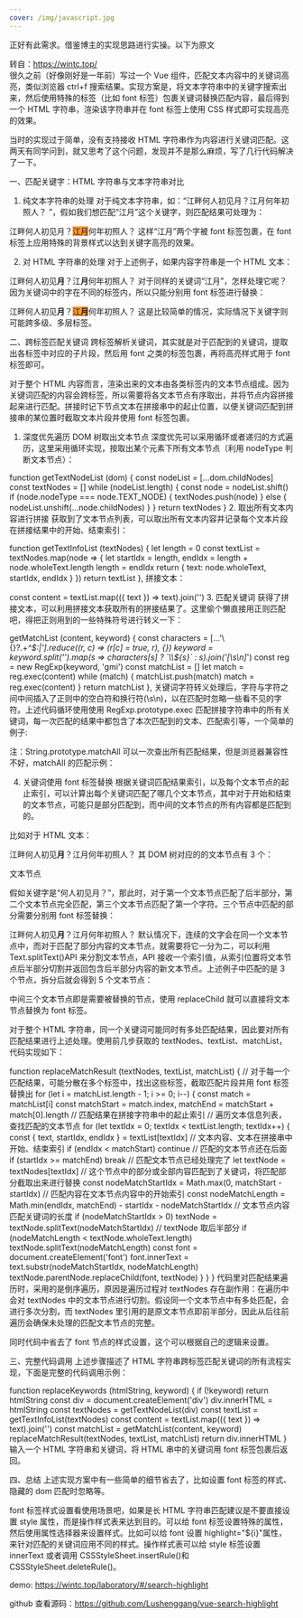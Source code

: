 ```yaml
---
cover: /img/javascript.jpg
---
```


正好有此需求。借鉴博主的实现思路进行实操。以下为原文

转自：https://wintc.top/  
很久之前（好像刚好是一年前）写过一个 Vue 组件，匹配文本内容中的关键词高亮，类似浏览器 ctrl+f 搜索结果。实现方案是，将文本字符串中的关键字搜索出来，然后使用特殊的标签（比如 font 标签）包裹关键词替换匹配内容，最后得到一个 HTML 字符串，渲染该字符串并在 font 标签上使用 CSS 样式即可实现高亮的效果。

当时的实现过于简单，没有支持接收 HTML 字符串作为内容进行关键词匹配。这两天有同学问到，就又思考了这个问题，发现并不是那么麻烦，写了几行代码解决了一下。

一、匹配关键字：HTML 字符串与文本字符串对比

1. 纯文本字符串的处理
   对于纯文本字符串，如：“江畔何人初见月？江月何年初照人？ ”，假如我们想匹配“江月”这个关键字，则匹配结果可处理为：

江畔何人初见月？<font style="background: #ff9632">江月</font>何年初照人？
这样“江月”两个字被 font 标签包裹，在 font 标签上应用特殊的背景样式以达到关键字高亮的效果。

2. 对 HTML 字符串的处理
   对于上述例子，如果内容字符串是一个 HTML 文本：

江畔何人初见<b>月</b>？江<b>月</b>何年初照人？
对于同样的关键词“江月”，怎样处理它呢？因为关键词中的字在不同的标签内，所以只能分别用 font 标签进行替换：

江畔何人初见<b>月</b>？<font style="background: #ff9632">江</font><b><font style="background: #ff9632">月</font></b>何年初照人？
这是比较简单的情况，实际情况下关键字则可能跨多级、多层标签。

二、跨标签匹配关键词
跨标签解析关键词，其实就是对于匹配到的关键词，提取出各标签中对应的子片段，然后用 font 之类的标签包裹，再将高亮样式用于 font 标签即可。

对于整个 HTML 内容而言，渲染出来的文本由各类标签内的文本节点组成。因为关键词匹配的内容会跨标签，所以需要将各文本节点有序取出，并将节点内容拼接起来进行匹配。拼接时记下节点文本在拼接串中的起止位置，以便关键词匹配到拼接串的某位置时截取文本片段并使用 font 标签包裹。

1. 深度优先遍历 DOM 树取出文本节点
   深度优先可以采用循环或者递归的方式遍历，这里采用循环实现，按取出某个元素下所有文本节点（利用 nodeType 判断文本节点）：

function getTextNodeList (dom) {
const nodeList = [...dom.childNodes]
const textNodes = []
while (nodeList.length) {
const node = nodeList.shift()
if (node.nodeType === node.TEXT_NODE) {
textNodes.push(node)
} else {
nodeList.unshift(...node.childNodes)
}
}
return textNodes
} 2. 取出所有文本内容进行拼接
获取到了文本节点列表，可以取出所有文本内容并记录每个文本片段在拼接结果中的开始、结束索引：

function getTextInfoList (textNodes) {
let length = 0
const textList = textNodes.map(node => {
let startIdx = length, endIdx = length + node.wholeText.length
length = endIdx
return {
text: node.wholeText,
startIdx,
endIdx
}
})
return textList
},
拼接文本：

const content = textList.map(({ text }) => text).join('') 3. 匹配关键词
获得了拼接文本，可以利用拼接文本获取所有的拼接结果了。这里偷个懒直接用正则匹配吧，得把正则用到的一些特殊符号进行转义一下：

getMatchList (content, keyword) {
const characters = [...'\\[](){}?.+_^$:|'].reduce((r, c) => (r[c] = true, r), {})
  keyword = keyword.split('').map(s => characters[s] ? `\\${s}` : s).join('[\\s\\n]_')
const reg = new RegExp(keyword, 'gmi')
const matchList = []
let match = reg.exec(content)
while (match) {
matchList.push(match)
match = reg.exec(content)
}
return matchList
},
关键词字符转义处理后，字符与字符之间中间插入了正则中的空白符和换行符(\s\n)，以在匹配时忽略一些看不见的字符。上述代码循环使用使用 RegExp.prototype.exec 匹配拼接字符串中的所有关键词，每一次匹配的结果中都包含了本次匹配到的文本、匹配索引等，一个简单的例子:

注：String.prototype.matchAll 可以一次查出所有匹配结果，但是浏览器兼容性不好，matchAll 的匹配示例：

4. 关键词使用 font 标签替换
   根据关键词匹配结果索引，以及每个文本节点的起止索引，可以计算出每个关键词匹配了哪几个文本节点，其中对于开始和结束的文本节点，可能只是部分匹配到，而中间的文本节点的所有内容都是匹配到的。

比如对于 HTML 文本：

<span>江畔何人初见<b>月</b>？江月何年初照人？</span>
其 DOM 树对应的的文本节点有 3 个：

文本节点

假如关键字是“何人初见月？”，那此时，对于第一个文本节点匹配了后半部分，第二个文本节点完全匹配，第三个文本节点匹配了第一个字符。三个节点中匹配的部分需要分别用 font 标签替换：

<span>江畔<font>何人初见</font><b><font>月</font></b><font>？</font>江月何年初照人？</span>
默认情况下，连续的文字会在同一个文本节点中，而对于匹配了部分内容的文本节点，就需要将它一分为二，可以利用 Text.splitText()API 来分割文本节点，API 接收一个索引值，从索引位置将文本节点后半部分切割并返回包含后半部分内容的新文本节点。上述例子中匹配的是 3 个节点，拆分后就会得到 5 个文本节点：

中间三个文本节点即是需要被替换的节点，使用 replaceChild 就可以直接将文本节点替换为 font 标签。

对于整个 HTML 字符串，同一个关键词可能同时有多处匹配结果，因此要对所有匹配结果进行上述处理。使用前几步获取的 textNodes、textList、matchList，代码实现如下：

function replaceMatchResult (textNodes, textList, matchList) {
// 对于每一个匹配结果，可能分散在多个标签中，找出这些标签，截取匹配片段并用 font 标签替换出
for (let i = matchList.length - 1; i >= 0; i--) {
const match = matchList[i]
const matchStart = match.index, matchEnd = matchStart + match[0].length // 匹配结果在拼接字符串中的起止索引
// 遍历文本信息列表，查找匹配的文本节点
for (let textIdx = 0; textIdx < textList.length; textIdx++) {
const { text, startIdx, endIdx } = textList[textIdx] // 文本内容、文本在拼接串中开始、结束索引
if (endIdx < matchStart) continue // 匹配的文本节点还在后面
if (startIdx >= matchEnd) break // 匹配文本节点已经处理完了
let textNode = textNodes[textIdx] // 这个节点中的部分或全部内容匹配到了关键词，将匹配部分截取出来进行替换
const nodeMatchStartIdx = Math.max(0, matchStart - startIdx) // 匹配内容在文本节点内容中的开始索引
const nodeMatchLength = Math.min(endIdx, matchEnd) - startIdx - nodeMatchStartIdx // 文本节点内容匹配关键词的长度
if (nodeMatchStartIdx > 0) textNode = textNode.splitText(nodeMatchStartIdx) // textNode 取后半部分
if (nodeMatchLength < textNode.wholeText.length) textNode.splitText(nodeMatchLength)
const font = document.createElement('font')
font.innerText = text.substr(nodeMatchStartIdx, nodeMatchLength)
textNode.parentNode.replaceChild(font, textNode)
}
}
}
代码里对匹配结果遍历时，采用的是倒序遍历，原因是遍历过程对 textNodes 存在副作用：在遍历中会对 textNodes 中的文本节点进行切割。假设同一个文本节点中有多处匹配，会进行多次分割，而 textNodes 里引用的是原文本节点即前半部分，因此从后往前遍历会确保未处理的匹配文本节点的完整。

同时代码中省去了 font 节点的样式设置，这个可以根据自己的逻辑来设置。

三、完整代码调用
上述步骤描述了 HTML 字符串跨标签匹配关键词的所有流程实现，下面是完整的代码调用示例：

function replaceKeywords (htmlString, keyword) {
if (!keyword) return htmlString
const div = document.createElement('div')
div.innerHTML = htmlString
const textNodes = getTextNodeList(div)
const textList = getTextInfoList(textNodes)
const content = textList.map(({ text }) => text).join('')
const matchList = getMatchList(content, keyword)
replaceMatchResult(textNodes, textList, matchList)
return div.innerHTML
}
输入一个 HTML 字符串和关键词，将 HTML 串中的关键词用 font 标签包裹后返回。

四、总结
上述实现方案中有一些简单的细节省去了，比如设置 font 标签的样式、隐藏的 dom 匹配时忽略等。

font 标签样式设置看使用场景吧，如果是长 HTML 字符串匹配建议是不要直接设置 style 属性，而是操作样式表来达到目的。可以给 font 标签设置特殊的属性，然后使用属性选择器来设置样式。比如可以给 font 设置 highlight="${i}"属性，来针对匹配的关键词应用不同的样式。操作样式表可以给 style 标签设置 innerText 或者调用 CSSStyleSheet.insertRule()和 CSSStyleSheet.deleteRule()。

demo: https://wintc.top/laboratory/#/search-highlight

github 查看源码：https://github.com/Lushenggang/vue-search-highlight
